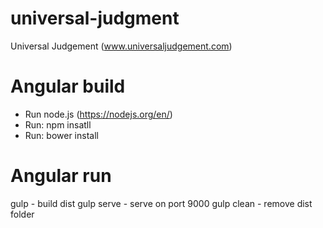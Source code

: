 # universal-judgment
Universal Judgement (www.universaljudgement.com)


# Angular build

- Run node.js (https://nodejs.org/en/)
- Run: npm insatll
- Run: bower install


# Angular run
gulp - build dist
gulp serve - serve on port 9000
gulp clean - remove dist folder
